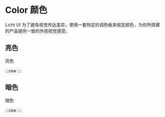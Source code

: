 # Color 颜色

Licht UI 为了避免视觉传达差异，使用一套特定的调色板来规定颜色，为你所搭建的产品提供一致的外观视觉感受。

## 亮色

亮色

:::raw
<preview path="../../components/base/color/color.vue" ></preview>
:::

## 暗色

暗色

:::raw
<preview path="../../components/base/color/color-dark.vue" ></preview>
:::
